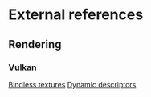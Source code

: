 # External references

## Rendering
### Vulkan
[Bindless textures](https://jorenjoestar.github.io/post/vulkan_bindless_texture/)
[Dynamic descriptors](https://vkguide.dev/docs/chapter-4/descriptors_code_more/)